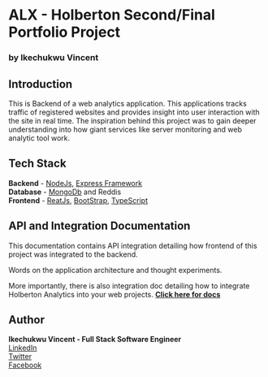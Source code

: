 # ALX - Holberton Second/Final Portfolio Project
### by Ikechukwu Vincent

## Introduction 
This is Backend of a web analytics application. This applications tracks traffic of registered websites and provides insight into user interaction with the site in real time. The inspiration behind this project was to gain deeper understanding into how giant services like server monitoring and web analytic tool work. 


## Tech Stack 
**Backend** - [NodeJs](https://nodejs.org/en/about), [Express Framework](https://expressjs.com/en/starter/installing.html)  
**Database** -  [MongoDb](https://www.mongodb.com/) and Reddis  
**Frontend** - [ReatJs](https://create-react-app.dev/), [BootStrap](https://react-bootstrap.netlify.app/),  [TypeScript](https://www.typescriptlang.org/)  


## API and Integration Documentation
This documentation contains API integration detailing how frontend of this project was integrated to the backend. 

Words on the application architecture and thought experiments.

More importantly, there is also integration doc detailing how to integrate Holberton Analytics into your web projects. [**Click here for docs**](https://github.com/Ikechukwu-Unegbu/holberton-analytics-backend/tree/main/.doc)



## Author 
**Ikechukwu Vincent - Full Stack Software Engineer**  
[LinkedIn](https://www.linkedin.com/in/ikechukwu-vincent-002934176/)  
[Twitter](https://twitter.com/TheV_Exe)  
[Facebook](https://web.facebook.com/ikechukwu.unegbu.14/)  
